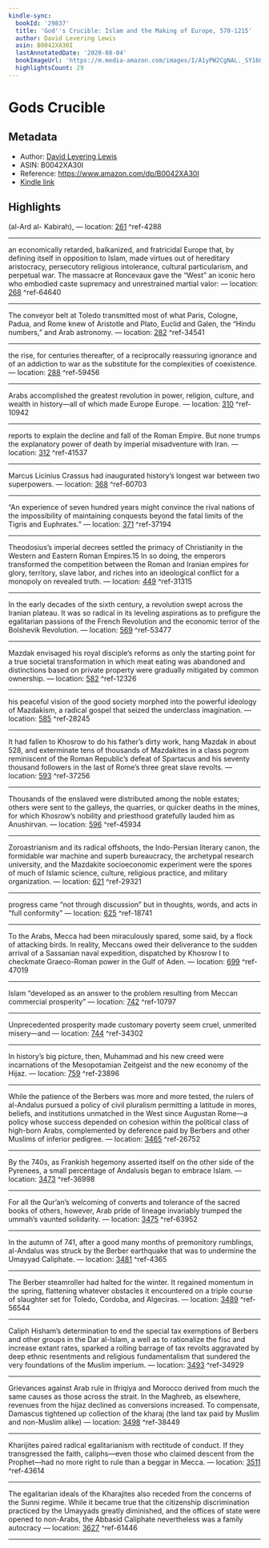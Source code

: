 ```yaml
---
kindle-sync:
  bookId: '29837'
  title: 'God''s Crucible: Islam and the Making of Europe, 570-1215'
  author: David Levering Lewis
  asin: B0042XA30I
  lastAnnotatedDate: '2020-08-04'
  bookImageUrl: 'https://m.media-amazon.com/images/I/A1yPW2CgNAL._SY160.jpg'
  highlightsCount: 29
---
```

# Gods Crucible
## Metadata
* Author: [David Levering Lewis](https://www.amazon.comundefined)
* ASIN: B0042XA30I
* Reference: https://www.amazon.com/dp/B0042XA30I
* [Kindle link](kindle://book?action=open&asin=B0042XA30I)

## Highlights
(al-Ard al- Kabirah), — location: [261](kindle://book?action=open&asin=B0042XA30I&location=261) ^ref-4288

---
an economically retarded, balkanized, and fratricidal Europe that, by defining itself in opposition to Islam, made virtues out of hereditary aristocracy, persecutory religious intolerance, cultural particularism, and perpetual war. The massacre at Roncevaux gave the “West” an iconic hero who embodied caste supremacy and unrestrained martial valor: — location: [268](kindle://book?action=open&asin=B0042XA30I&location=268) ^ref-64640

---
The conveyor belt at Toledo transmitted most of what Paris, Cologne, Padua, and Rome knew of Aristotle and Plato, Euclid and Galen, the “Hindu numbers,” and Arab astronomy. — location: [282](kindle://book?action=open&asin=B0042XA30I&location=282) ^ref-34541

---
the rise, for centuries thereafter, of a reciprocally reassuring ignorance and of an addiction to war as the substitute for the complexities of coexistence. — location: [288](kindle://book?action=open&asin=B0042XA30I&location=288) ^ref-59456

---
Arabs accomplished the greatest revolution in power, religion, culture, and wealth in history—all of which made Europe Europe. — location: [310](kindle://book?action=open&asin=B0042XA30I&location=310) ^ref-10942

---
reports to explain the decline and fall of the Roman Empire. But none trumps the explanatory power of death by imperial misadventure with Iran. — location: [312](kindle://book?action=open&asin=B0042XA30I&location=312) ^ref-41537

---
Marcus Licinius Crassus had inaugurated history’s longest war between two superpowers. — location: [368](kindle://book?action=open&asin=B0042XA30I&location=368) ^ref-60703

---
“An experience of seven hundred years might convince the rival nations of the impossibility of maintaining conquests beyond the fatal limits of the Tigris and Euphrates.” — location: [371](kindle://book?action=open&asin=B0042XA30I&location=371) ^ref-37194

---
Theodosius’s imperial decrees settled the primacy of Christianity in the Western and Eastern Roman Empires.15 In so doing, the emperors transformed the competition between the Roman and Iranian empires for glory, territory, slave labor, and riches into an ideological conflict for a monopoly on revealed truth. — location: [449](kindle://book?action=open&asin=B0042XA30I&location=449) ^ref-31315

---
In the early decades of the sixth century, a revolution swept across the Iranian plateau. It was so radical in its leveling aspirations as to prefigure the egalitarian passions of the French Revolution and the economic terror of the Bolshevik Revolution. — location: [569](kindle://book?action=open&asin=B0042XA30I&location=569) ^ref-53477

---
Mazdak envisaged his royal disciple’s reforms as only the starting point for a true societal transformation in which meat eating was abandoned and distinctions based on private property were gradually mitigated by common ownership. — location: [582](kindle://book?action=open&asin=B0042XA30I&location=582) ^ref-12326

---
his peaceful vision of the good society morphed into the powerful ideology of Mazdakism, a radical gospel that seized the underclass imagination. — location: [585](kindle://book?action=open&asin=B0042XA30I&location=585) ^ref-28245

---
It had fallen to Khosrow to do his father’s dirty work, hang Mazdak in about 528, and exterminate tens of thousands of Mazdakites in a class pogrom reminiscent of the Roman Republic’s defeat of Spartacus and his seventy thousand followers in the last of Rome’s three great slave revolts. — location: [593](kindle://book?action=open&asin=B0042XA30I&location=593) ^ref-37256

---
Thousands of the enslaved were distributed among the noble estates; others were sent to the galleys, the quarries, or quicker deaths in the mines, for which Khosrow’s nobility and priesthood gratefully lauded him as Anushirvan. — location: [596](kindle://book?action=open&asin=B0042XA30I&location=596) ^ref-45934

---
Zoroastrianism and its radical offshoots, the Indo-Persian literary canon, the formidable war machine and superb bureaucracy, the archetypal research university, and the Mazdakite socioeconomic experiment were the spores of much of Islamic science, culture, religious practice, and military organization. — location: [621](kindle://book?action=open&asin=B0042XA30I&location=621) ^ref-29321

---
progress came “not through discussion” but in thoughts, words, and acts in “full conformity” — location: [625](kindle://book?action=open&asin=B0042XA30I&location=625) ^ref-18741

---
To the Arabs, Mecca had been miraculously spared, some said, by a flock of attacking birds. In reality, Meccans owed their deliverance to the sudden arrival of a Sassanian naval expedition, dispatched by Khosrow I to checkmate Graeco-Roman power in the Gulf of Aden. — location: [699](kindle://book?action=open&asin=B0042XA30I&location=699) ^ref-47019

---
Islam “developed as an answer to the problem resulting from Meccan commercial prosperity” — location: [742](kindle://book?action=open&asin=B0042XA30I&location=742) ^ref-10797

---
Unprecedented prosperity made customary poverty seem cruel, unmerited misery—and — location: [744](kindle://book?action=open&asin=B0042XA30I&location=744) ^ref-34302

---
In history’s big picture, then, Muhammad and his new creed were incarnations of the Mesopotamian Zeitgeist and the new economy of the Hijaz. — location: [759](kindle://book?action=open&asin=B0042XA30I&location=759) ^ref-23896

---
While the patience of the Berbers was more and more tested, the rulers of al-Andalus pursued a policy of civil pluralism permitting a latitude in mores, beliefs, and institutions unmatched in the West since Augustan Rome—a policy whose success depended on cohesion within the political class of high-born Arabs, complemented by deference paid by Berbers and other Muslims of inferior pedigree. — location: [3465](kindle://book?action=open&asin=B0042XA30I&location=3465) ^ref-26752

---
By the 740s, as Frankish hegemony asserted itself on the other side of the Pyrenees, a small percentage of Andalusis began to embrace Islam. — location: [3473](kindle://book?action=open&asin=B0042XA30I&location=3473) ^ref-36998

---
For all the Qur’an’s welcoming of converts and tolerance of the sacred books of others, however, Arab pride of lineage invariably trumped the ummah’s vaunted solidarity. — location: [3475](kindle://book?action=open&asin=B0042XA30I&location=3475) ^ref-63952

---
In the autumn of 741, after a good many months of premonitory rumblings, al-Andalus was struck by the Berber earthquake that was to undermine the Umayyad Caliphate. — location: [3481](kindle://book?action=open&asin=B0042XA30I&location=3481) ^ref-4365

---
The Berber steamroller had halted for the winter. It regained momentum in the spring, flattening whatever obstacles it encountered on a triple course of slaughter set for Toledo, Cordoba, and Algeciras. — location: [3489](kindle://book?action=open&asin=B0042XA30I&location=3489) ^ref-56544

---
Caliph Hisham’s determination to end the special tax exemptions of Berbers and other groups in the Dar al-Islam, a well as to rationalize the fisc and increase extant rates, sparked a rolling barrage of tax revolts aggravated by deep ethnic resentments and religious fundamentalism that sundered the very foundations of the Muslim imperium. — location: [3493](kindle://book?action=open&asin=B0042XA30I&location=3493) ^ref-34929

---
Grievances against Arab rule in Ifriqiya and Morocco derived from much the same causes as those across the strait. In the Maghreb, as elsewhere, revenues from the hijaz declined as conversions increased. To compensate, Damascus tightened up collection of the kharaj (the land tax paid by Muslim and non-Muslim alike) — location: [3498](kindle://book?action=open&asin=B0042XA30I&location=3498) ^ref-38449

---
Kharijites paired radical egalitarianism with rectitude of conduct. If they transgressed the faith, caliphs—even those who claimed descent from the Prophet—had no more right to rule than a beggar in Mecca. — location: [3511](kindle://book?action=open&asin=B0042XA30I&location=3511) ^ref-43614

---
The egalitarian ideals of the Kharajites also receded from the concerns of the Sunni regime. While it became true that the citizenship discrimination practiced by the Umayyads greatly diminished, and the offices of state were opened to non-Arabs, the Abbasid Caliphate nevertheless was a family autocracy — location: [3627](kindle://book?action=open&asin=B0042XA30I&location=3627) ^ref-61446

---

